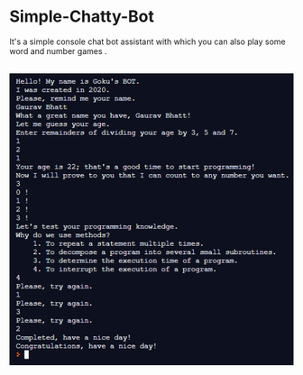 <html>
  <body>
  <h1>Simple-Chatty-Bot</h1>
<p>It's a simple console chat bot assistant with which you can also play some word and number games .</p>
  <br>
    <img src="img/bot.png">
       
</body>
</html>
